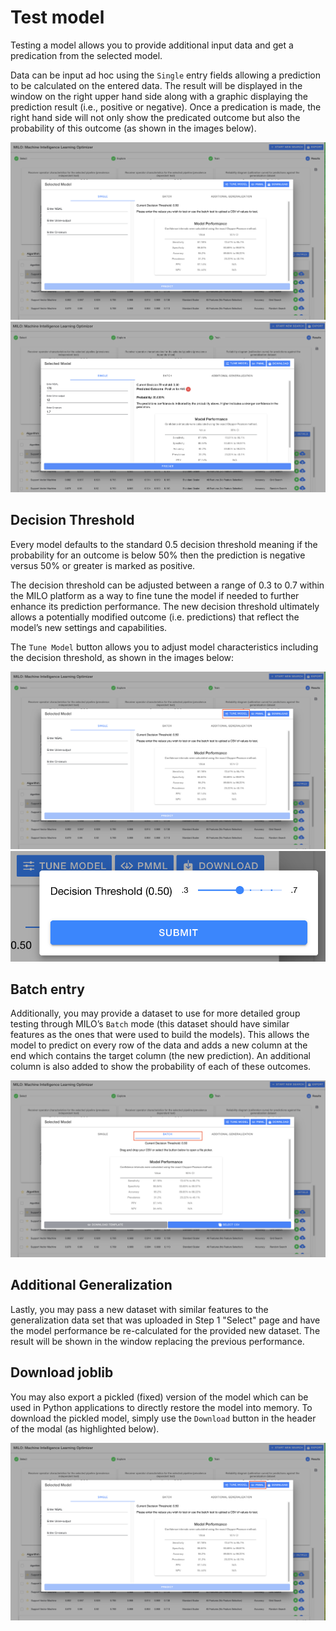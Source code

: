 # Test model

Testing a model allows you to provide additional input data and get a predication from the selected model.

Data can be input ad hoc using the `Single` entry fields allowing a prediction to be calculated on the entered data. The result will be displayed in the window on the right upper hand side along with a graphic displaying the prediction result (i.e., positive or negative). Once a predication is made, the right hand side will not only show the predicated outcome but also the probability of this outcome (as shown in the images below).

![Test Entry](./images/image25.png)
![Test Entry](./images/image26.png)

## Decision Threshold

Every model defaults to the standard 0.5 decision threshold meaning if the probability for an outcome is below 50% then the prediction is negative versus 50% or greater is marked as positive.

The decision threshold can be adjusted between a range of 0.3 to 0.7 within the MILO platform as a way to fine tune the model if needed to further enhance its prediction performance. The new decision threshold ultimately allows a potentially modified outcome (i.e. predictions) that reflect the model’s new settings and capabilities.

The `Tune Model` button allows you to adjust model characteristics including the decision threshold, as shown in the images below:

![Tune Model Button](./images/image27.png)
![Tune Model](./images/tune-model.png)

## Batch entry

Additionally, you may provide a dataset to use for more detailed group testing through MILO’s `Batch` mode (this dataset should have similar features as the ones that were used to build the models). This allows the model to predict on every row of the data and adds a new column at the end which contains the target column (the new prediction). An additional column is also added to show the probability of each of these outcomes.

![Batch Segment](./images/image28.png)

## Additional Generalization

Lastly, you may pass a new dataset with similar features to the generalization data set that was uploaded in Step 1 "Select" page and have the model performance be re-calculated for the provided new dataset. The result will be shown in the window replacing the previous performance.

## Download joblib

You may also export a pickled (fixed) version of the model which can be used in Python applications to directly restore the model into memory. To download the pickled model, simply use the `Download` button in the header of the modal (as highlighted below).

![Download Button](./images/image29.png)
